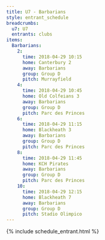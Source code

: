 ```yaml
---
title: U7 - Barbarians
style: entrant_schedule
breadcrumbs:
  u7: U7
  entrants: clubs
items:
  Barbarians:
    2:
      time: 2018-04-29 10:15
      home: Canterbury 2
      away: Barbarians
      group: Group D
      pitch: Murrayfield
    4:
      time: 2018-04-29 10:45
      home: Old Colfeians 3
      away: Barbarians
      group: Group D
      pitch: Parc des Princes
    6:
      time: 2018-04-29 11:15
      home: Blackheath 3
      away: Barbarians
      group: Group D
      pitch: Parc des Princes
    8:
      time: 2018-04-29 11:45
      home: KCH Pirates
      away: Barbarians
      group: Group D
      pitch: Parc des Princes
    10:
      time: 2018-04-29 12:15
      home: Blackheath 7
      away: Barbarians
      group: Group D
      pitch: Stadio Olimpico
---
```


{% include schedule_entrant.html %}

